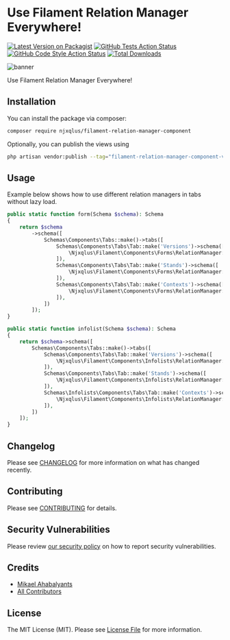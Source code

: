 # Use Filament Relation Manager Everywhere!

[![Latest Version on Packagist](https://img.shields.io/packagist/v/njxqlus/filament-relation-manager-component.svg?style=flat-square)](https://packagist.org/packages/njxqlus/filament-relation-manager-component)
[![GitHub Tests Action Status](https://img.shields.io/github/actions/workflow/status/njxqlus/filament-relation-manager-component/run-tests.yml?branch=main&label=tests&style=flat-square)](https://github.com/njxqlus/filament-relation-manager-component/actions?query=workflow%3Arun-tests+branch%3Amain)
[![GitHub Code Style Action Status](https://img.shields.io/github/actions/workflow/status/njxqlus/filament-relation-manager-component/fix-php-code-style-issues.yml?branch=main&label=code%20style&style=flat-square)](https://github.com/njxqlus/filament-relation-manager-component/actions?query=workflow%3A"Fix+PHP+code+style+issues"+branch%3Amain)
[![Total Downloads](https://img.shields.io/packagist/dt/njxqlus/filament-relation-manager-component.svg?style=flat-square)](https://packagist.org/packages/njxqlus/filament-relation-manager-component)


<img alt="banner" class="filament-hidden" src="https://github.com/njxqlus/filament-relation-manager-component/blob/main/.github/banner.png?raw=true">

Use Filament Relation Manager Everywhere!

## Installation

You can install the package via composer:

```bash
composer require njxqlus/filament-relation-manager-component
```

Optionally, you can publish the views using

```bash
php artisan vendor:publish --tag="filament-relation-manager-component-views"
```

## Usage

Example below shows how to use different relation managers in tabs without lazy load.

```php
public static function form(Schema $schema): Schema
{
    return $schema
        ->schema([
            Schemas\Components\Tabs::make()->tabs([
                Schemas\Components\Tabs\Tab::make('Versions')->schema([
                    \Njxqlus\Filament\Components\Forms\RelationManager::make()->manager(RelationManagers\VersionsRelationManager::class)->lazy(false)
                ]),
                Schemas\Components\Tabs\Tab::make('Stands')->schema([
                    \Njxqlus\Filament\Components\Forms\RelationManager::make()->manager(RelationManagers\StandsRelationManager::class)->lazy(false)
                ]),
                Schemas\Components\Tabs\Tab::make('Contexts')->schema([
                    \Njxqlus\Filament\Components\Forms\RelationManager::make()->manager(RelationManagers\ContextsRelationManager::class)->lazy(false)
                ]),
            ])
        ]);
}

public static function infolist(Schema $schema): Schema
{
    return $schema->schema([
        Schemas\Components\Tabs::make()->tabs([
            Schemas\Components\Tabs\Tab::make('Versions')->schema([
                \Njxqlus\Filament\Components\Infolists\RelationManager::make()->manager(RelationManagers\VersionsRelationManager::class)->lazy(false)
            ]),
            Schemas\Components\Tabs\Tab::make('Stands')->schema([
                \Njxqlus\Filament\Components\Infolists\RelationManager::make()->manager(RelationManagers\StandsRelationManager::class)->lazy(false)
            ]),
            Schemas\Infolists\Components\Tabs\Tab::make('Contexts')->schema([
                \Njxqlus\Filament\Components\Infolists\RelationManager::make()->manager(RelationManagers\ContextsRelationManager::class)->lazy(false)
            ]),
        ])
    ]);
}
```

## Changelog

Please see [CHANGELOG](CHANGELOG.md) for more information on what has changed recently.

## Contributing

Please see [CONTRIBUTING](.github/CONTRIBUTING.md) for details.

## Security Vulnerabilities

Please review [our security policy](../../security/policy) on how to report security vulnerabilities.

## Credits

- [Mikael Ahabalyants](https://github.com/njxqlus)
- [All Contributors](../../contributors)

## License

The MIT License (MIT). Please see [License File](LICENSE.md) for more information.
